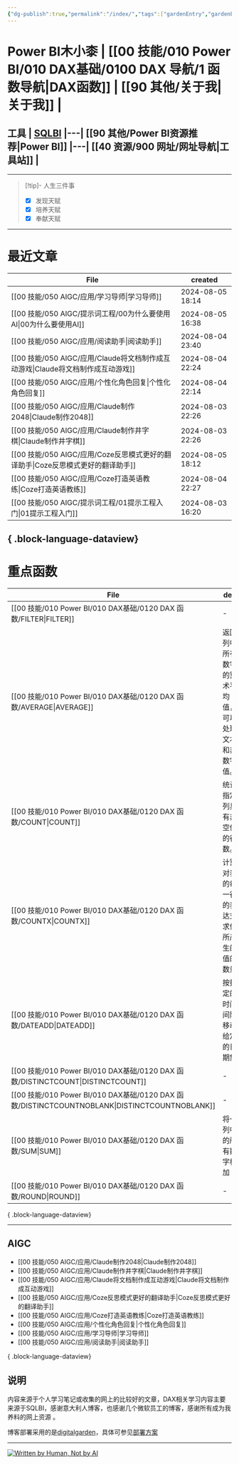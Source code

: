 ```yaml
---
{"dg-publish":true,"permalink":"/index/","tags":["gardenEntry","gardenEntry"]}
---
```


# Power BI木小桼  | [[00 技能/010 Power BI/010 DAX基础/0100 DAX 导航/1 函数导航\|DAX函数]]  |  [[90 其他/关于我\|关于我]] | 

## 工具  | [SQLBI](https://sqlbi.com/) |---| [[90 其他/Power BI资源推荐\|Power BI]] |---| [[40 资源/900 网址/网址导航\|工具站]] |
---


>[!tip]- 人生三件事
> - [x] 发现天赋
> - [x] 培养天赋
> - [x] 奉献天赋

---

#  最近文章

| File                                                        | created          |
| ----------------------------------------------------------- | ---------------- |
| [[00 技能/050 AIGC/应用/学习导师\|学习导师]]                         | 2024-08-05 18:14 |
| [[00 技能/050 AIGC/提示词工程/00为什么要使用AI\|00为什么要使用AI]]          | 2024-08-05 16:38 |
| [[00 技能/050 AIGC/应用/阅读助手\|阅读助手]]                         | 2024-08-04 23:40 |
| [[00 技能/050 AIGC/应用/Claude将文档制作成互动游戏\|Claude将文档制作成互动游戏]] | 2024-08-04 22:24 |
| [[00 技能/050 AIGC/应用/个性化角色回复\|个性化角色回复]]                   | 2024-08-04 22:14 |
| [[00 技能/050 AIGC/应用/Claude制作2048\|Claude制作2048]]         | 2024-08-03 22:26 |
| [[00 技能/050 AIGC/应用/Claude制作井字棋\|Claude制作井字棋]]           | 2024-08-03 22:26 |
| [[00 技能/050 AIGC/应用/Coze反思模式更好的翻译助手\|Coze反思模式更好的翻译助手]]   | 2024-08-05 18:12 |
| [[00 技能/050 AIGC/应用/Coze打造英语教练\|Coze打造英语教练]]             | 2024-08-04 22:27 |
| [[00 技能/050 AIGC/提示词工程/01提示工程入门\|01提示工程入门]]              | 2024-08-03 16:20 |

{ .block-language-dataview}
---
#  重点函数

| File                                                                                       | des                         | return | import | hard |
| ------------------------------------------------------------------------------------------ | --------------------------- | ------ | ------ | ---- |
| [[00 技能/010 Power BI/010 DAX基础/0120 DAX 函数/FILTER\|FILTER]]                             | \-                          | 表      | 5      | 4    |
| [[00 技能/010 Power BI/010 DAX基础/0120 DAX 函数/AVERAGE\|AVERAGE]]                           | 返回列中所有数字的算术平均值，可以处理文本和非数字值。 | 标量     | 5      | 1    |
| [[00 技能/010 Power BI/010 DAX基础/0120 DAX 函数/COUNT\|COUNT]]                               | 统计指定列具有非空值的行数。              | 标量     | 5      | 1    |
| [[00 技能/010 Power BI/010 DAX基础/0120 DAX 函数/COUNTX\|COUNTX]]                             | 计算对表的每一行的表达式求值所产生的值的数量      | 标量     | 5      | 1    |
| [[00 技能/010 Power BI/010 DAX基础/0120 DAX 函数/DATEADD\|DATEADD]]                           | 按指定的时间间隔移动给定的日期集            | 表      | 5      | 1    |
| [[00 技能/010 Power BI/010 DAX基础/0120 DAX 函数/DISTINCTCOUNT\|DISTINCTCOUNT]]               | \-                          | 标量     | 5      | 1    |
| [[00 技能/010 Power BI/010 DAX基础/0120 DAX 函数/DISTINCTCOUNTNOBLANK\|DISTINCTCOUNTNOBLANK]] | \-                          | \-     | 5      | 1    |
| [[00 技能/010 Power BI/010 DAX基础/0120 DAX 函数/SUM\|SUM]]                                   | 将一列中的所有数字相加                 | 标量     | 5      | 1    |
| [[00 技能/010 Power BI/010 DAX基础/0120 DAX 函数/ROUND\|ROUND]]                               | \-                          | 标量     | 5      | 1    |

{ .block-language-dataview}

---
## AIGC
- [[00 技能/050 AIGC/应用/Claude制作2048\|Claude制作2048]]
- [[00 技能/050 AIGC/应用/Claude制作井字棋\|Claude制作井字棋]]
- [[00 技能/050 AIGC/应用/Claude将文档制作成互动游戏\|Claude将文档制作成互动游戏]]
- [[00 技能/050 AIGC/应用/Coze反思模式更好的翻译助手\|Coze反思模式更好的翻译助手]]
- [[00 技能/050 AIGC/应用/Coze打造英语教练\|Coze打造英语教练]]
- [[00 技能/050 AIGC/应用/个性化角色回复\|个性化角色回复]]
- [[00 技能/050 AIGC/应用/学习导师\|学习导师]]
- [[00 技能/050 AIGC/应用/阅读助手\|阅读助手]]

{ .block-language-dataview}


## 说明

内容来源于个人学习笔记或收集的网上的比较好的文章，DAX相关学习内容主要来源于SQLBI，感谢意大利人博客，也感谢几个微软员工的博客，感谢所有成为我养料的网上资源 。

博客部署采用的是[digitalgarden](https://github.com/oleeskild/digitalgarden)，具体可参见[部署方案](https://dg-docs.ole.dev/advanced/hosting-alternatives/)

---

<a href="https://notbyai.fyi"><img src="https://s2.loli.net/2024/01/19/karKNFv5oMhewt7.png" alt="Written by Human, Not by AI"></a>

